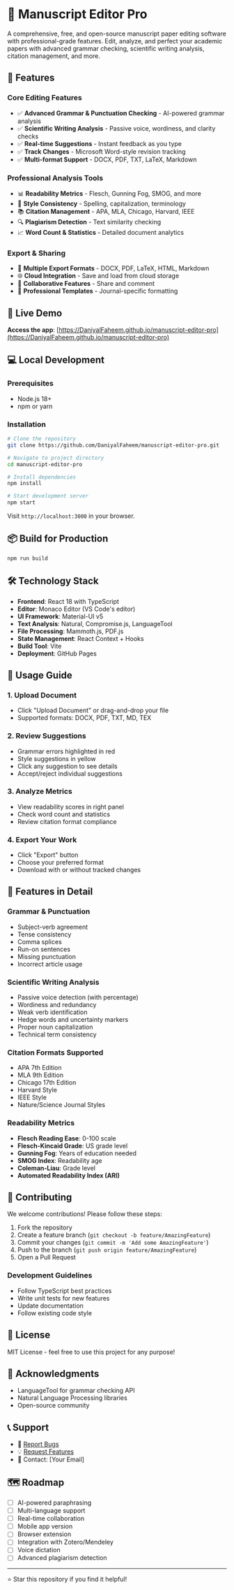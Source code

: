 # 📝 Manuscript Editor Pro

A comprehensive, free, and open-source manuscript paper editing software with professional-grade features. Edit, analyze, and perfect your academic papers with advanced grammar checking, scientific writing analysis, citation management, and more.

## 🌟 Features

### Core Editing Features
- ✅ **Advanced Grammar & Punctuation Checking** - AI-powered grammar analysis
- ✅ **Scientific Writing Analysis** - Passive voice, wordiness, and clarity checks
- ✅ **Real-time Suggestions** - Instant feedback as you type
- ✅ **Track Changes** - Microsoft Word-style revision tracking
- ✅ **Multi-format Support** - DOCX, PDF, TXT, LaTeX, Markdown

### Professional Analysis Tools
- 📊 **Readability Metrics** - Flesch, Gunning Fog, SMOG, and more
- 🎯 **Style Consistency** - Spelling, capitalization, terminology
- 📚 **Citation Management** - APA, MLA, Chicago, Harvard, IEEE
- 🔍 **Plagiarism Detection** - Text similarity checking
- 📈 **Word Count & Statistics** - Detailed document analytics

### Export & Sharing
- 💾 **Multiple Export Formats** - DOCX, PDF, LaTeX, HTML, Markdown
- 🌐 **Cloud Integration** - Save and load from cloud storage
- 👥 **Collaborative Features** - Share and comment
- 🎨 **Professional Templates** - Journal-specific formatting

## 🚀 Live Demo

**Access the app**: [https://DaniyalFaheem.github.io/manuscript-editor-pro](https://DaniyalFaheem.github.io/manuscript-editor-pro)

## 💻 Local Development

### Prerequisites
- Node.js 18+ 
- npm or yarn

### Installation

```bash
# Clone the repository
git clone https://github.com/DaniyalFaheem/manuscript-editor-pro.git

# Navigate to project directory
cd manuscript-editor-pro

# Install dependencies
npm install

# Start development server
npm start
```

Visit `http://localhost:3000` in your browser.

## 📦 Build for Production

```bash
npm run build
```

## 🛠️ Technology Stack

- **Frontend**: React 18 with TypeScript
- **Editor**: Monaco Editor (VS Code's editor)
- **UI Framework**: Material-UI v5
- **Text Analysis**: Natural, Compromise.js, LanguageTool
- **File Processing**: Mammoth.js, PDF.js
- **State Management**: React Context + Hooks
- **Build Tool**: Vite
- **Deployment**: GitHub Pages

## 📖 Usage Guide

### 1. Upload Document
- Click "Upload Document" or drag-and-drop your file
- Supported formats: DOCX, PDF, TXT, MD, TEX

### 2. Review Suggestions
- Grammar errors highlighted in red
- Style suggestions in yellow
- Click any suggestion to see details
- Accept/reject individual suggestions

### 3. Analyze Metrics
- View readability scores in right panel
- Check word count and statistics
- Review citation format compliance

### 4. Export Your Work
- Click "Export" button
- Choose your preferred format
- Download with or without tracked changes

## 🎨 Features in Detail

### Grammar & Punctuation
- Subject-verb agreement
- Tense consistency
- Comma splices
- Run-on sentences
- Missing punctuation
- Incorrect article usage

### Scientific Writing Analysis
- Passive voice detection (with percentage)
- Wordiness and redundancy
- Weak verb identification
- Hedge words and uncertainty markers
- Proper noun capitalization
- Technical term consistency

### Citation Formats Supported
- APA 7th Edition
- MLA 9th Edition
- Chicago 17th Edition
- Harvard Style
- IEEE Style
- Nature/Science Journal Styles

### Readability Metrics
- **Flesch Reading Ease**: 0-100 scale
- **Flesch-Kincaid Grade**: US grade level
- **Gunning Fog**: Years of education needed
- **SMOG Index**: Readability age
- **Coleman-Liau**: Grade level
- **Automated Readability Index (ARI)**

## 🤝 Contributing

We welcome contributions! Please follow these steps:

1. Fork the repository
2. Create a feature branch (`git checkout -b feature/AmazingFeature`)
3. Commit your changes (`git commit -m 'Add some AmazingFeature'`)
4. Push to the branch (`git push origin feature/AmazingFeature`)
5. Open a Pull Request

### Development Guidelines
- Follow TypeScript best practices
- Write unit tests for new features
- Update documentation
- Follow existing code style

## 📄 License

MIT License - feel free to use this project for any purpose!

## 🙏 Acknowledgments

- LanguageTool for grammar checking API
- Natural Language Processing libraries
- Open-source community

## 📞 Support

- 🐛 [Report Bugs](https://github.com/DaniyalFaheem/manuscript-editor-pro/issues)
- 💡 [Request Features](https://github.com/DaniyalFaheem/manuscript-editor-pro/issues)
- 📧 Contact: [Your Email]

## 🗺️ Roadmap

- [ ] AI-powered paraphrasing
- [ ] Multi-language support
- [ ] Real-time collaboration
- [ ] Mobile app version
- [ ] Browser extension
- [ ] Integration with Zotero/Mendeley
- [ ] Voice dictation
- [ ] Advanced plagiarism detection

---

⭐ Star this repository if you find it helpful!
